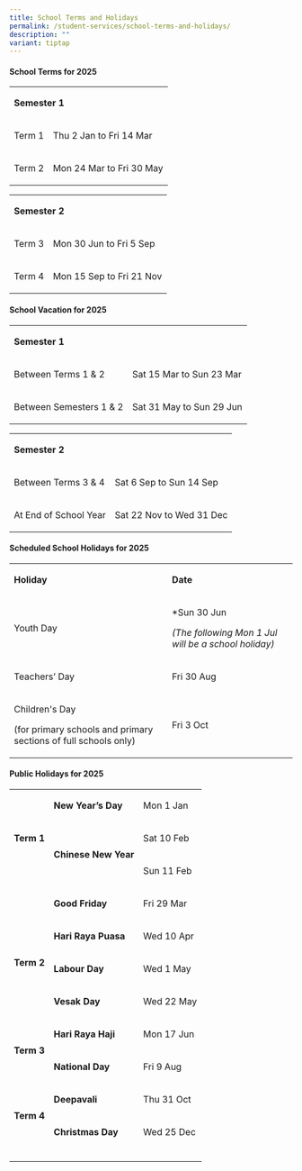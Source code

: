 ```yaml
---
title: School Terms and Holidays
permalink: /student-services/school-terms-and-holidays/
description: ""
variant: tiptap
---
```

<h4><strong>School Terms for 2025</strong></h4>
<table style="minWidth: 50px">
<colgroup>
<col>
<col>
</colgroup>
<tbody>
<tr>
<td rowspan="1" colspan="2">
<p><strong>Semester 1</strong>
</p>
</td>
</tr>
<tr>
<td rowspan="1" colspan="1">
<p>Term 1</p>
</td>
<td rowspan="1" colspan="1">
<p>Thu 2 Jan to Fri 14 Mar</p>
</td>
</tr>
<tr>
<td rowspan="1" colspan="1">
<p>Term 2</p>
</td>
<td rowspan="1" colspan="1">
<p>Mon 24 Mar to Fri 30 May</p>
</td>
</tr>
</tbody>
</table>
<table style="minWidth: 50px">
<colgroup>
<col>
<col>
</colgroup>
<tbody>
<tr>
<td rowspan="1" colspan="2">
<p><strong>Semester 2</strong>
</p>
</td>
</tr>
<tr>
<td rowspan="1" colspan="1">
<p>Term 3</p>
</td>
<td rowspan="1" colspan="1">
<p>Mon 30 Jun to Fri 5 Sep</p>
</td>
</tr>
<tr>
<td rowspan="1" colspan="1">
<p>Term 4</p>
</td>
<td rowspan="1" colspan="1">
<p>Mon 15 Sep to Fri 21 Nov</p>
</td>
</tr>
</tbody>
</table>
<h4><strong>School Vacation for 2025</strong></h4>
<table style="minWidth: 50px">
<colgroup>
<col>
<col>
</colgroup>
<tbody>
<tr>
<td rowspan="1" colspan="2">
<p><strong>Semester 1</strong>
</p>
</td>
</tr>
<tr>
<td rowspan="1" colspan="1">
<p>Between Terms 1 &amp; 2</p>
</td>
<td rowspan="1" colspan="1">
<p>Sat 15 Mar to Sun 23 Mar</p>
</td>
</tr>
<tr>
<td rowspan="1" colspan="1">
<p>Between Semesters 1 &amp; 2</p>
</td>
<td rowspan="1" colspan="1">
<p>Sat 31 May to Sun 29 Jun</p>
</td>
</tr>
</tbody>
</table>
<table style="minWidth: 50px">
<colgroup>
<col>
<col>
</colgroup>
<tbody>
<tr>
<td rowspan="1" colspan="2">
<p><strong>Semester 2</strong>
</p>
</td>
</tr>
<tr>
<td rowspan="1" colspan="1">
<p>Between Terms 3 &amp; 4</p>
</td>
<td rowspan="1" colspan="1">
<p>Sat 6 Sep to Sun 14 Sep</p>
</td>
</tr>
<tr>
<td rowspan="1" colspan="1">
<p>At End of School Year</p>
</td>
<td rowspan="1" colspan="1">
<p>Sat 22 Nov to Wed 31 Dec</p>
</td>
</tr>
</tbody>
</table>
<h4><strong>Scheduled School Holidays for 2025</strong></h4>
<table style="minWidth: 50px">
<colgroup>
<col>
<col>
</colgroup>
<tbody>
<tr>
<td rowspan="1" colspan="1">
<p><strong>Holiday</strong>
</p>
</td>
<td rowspan="1" colspan="1">
<p><strong>Date</strong>
</p>
</td>
</tr>
<tr>
<td rowspan="1" colspan="1">
<p>Youth Day</p>
</td>
<td rowspan="1" colspan="1">
<p>*Sun 30 Jun</p>
<p><em>(The following Mon 1 Jul will be a school holiday)</em>
</p>
</td>
</tr>
<tr>
<td rowspan="1" colspan="1">
<p>Teachers’ Day</p>
</td>
<td rowspan="1" colspan="1">
<p>Fri 30 Aug</p>
</td>
</tr>
<tr>
<td rowspan="1" colspan="1">
<p>Children's Day</p>
<p>(for primary schools and primary sections of full schools only)&nbsp;&nbsp;&nbsp;&nbsp;&nbsp;&nbsp;</p>
</td>
<td rowspan="1" colspan="1">
<p>Fri 3 Oct</p>
</td>
</tr>
</tbody>
</table>
<h4><strong>Public Holidays for 2025</strong></h4>
<table style="minWidth: 75px">
<colgroup>
<col>
<col>
<col>
</colgroup>
<tbody>
<tr>
<td rowspan="3" colspan="1">
<p><strong>Term 1</strong>
</p>
</td>
<td rowspan="1" colspan="1">
<p><strong>New Year’s Day</strong>
</p>
</td>
<td rowspan="1" colspan="1">
<p>Mon 1 Jan</p>
</td>
</tr>
<tr>
<td rowspan="2" colspan="1">
<p><strong>Chinese New Year</strong>
</p>
</td>
<td rowspan="1" colspan="1">
<p>Sat 10 Feb</p>
</td>
</tr>
<tr>
<td rowspan="1" colspan="1">
<p>Sun 11 Feb</p>
</td>
</tr>
<tr>
<td rowspan="4" colspan="1">
<p><strong>&nbsp;</strong>
</p>
<p><strong>Term 2</strong>
</p>
</td>
<td rowspan="1" colspan="1">
<p><strong>Good Friday</strong>
</p>
</td>
<td rowspan="1" colspan="1">
<p>Fri 29 Mar</p>
</td>
</tr>
<tr>
<td rowspan="1" colspan="1">
<p><strong>Hari Raya Puasa</strong>
</p>
</td>
<td rowspan="1" colspan="1">
<p>Wed 10 Apr</p>
</td>
</tr>
<tr>
<td rowspan="1" colspan="1">
<p><strong>Labour Day</strong>
</p>
</td>
<td rowspan="1" colspan="1">
<p>Wed 1 May</p>
</td>
</tr>
<tr>
<td rowspan="1" colspan="1">
<p><strong>Vesak Day</strong>
</p>
</td>
<td rowspan="1" colspan="1">
<p>Wed 22 May</p>
</td>
</tr>
<tr>
<td rowspan="2" colspan="1">
<p><strong>Term 3</strong>
</p>
</td>
<td rowspan="1" colspan="1">
<p><strong>Hari Raya Haji</strong>
</p>
</td>
<td rowspan="1" colspan="1">
<p>Mon 17 Jun</p>
</td>
</tr>
<tr>
<td rowspan="1" colspan="1">
<p><strong>National Day</strong>
</p>
</td>
<td rowspan="1" colspan="1">
<p>Fri 9 Aug</p>
</td>
</tr>
<tr>
<td rowspan="2" colspan="1">
<p><strong>Term 4</strong>
</p>
</td>
<td rowspan="1" colspan="1">
<p><strong>Deepavali</strong>
</p>
</td>
<td rowspan="1" colspan="1">
<p>Thu 31 Oct</p>
</td>
</tr>
<tr>
<td rowspan="1" colspan="1">
<p><strong>Christmas Day</strong>
</p>
</td>
<td rowspan="1" colspan="1">
<p>Wed 25 Dec</p>
</td>
</tr>
<tr>
<td rowspan="1" colspan="3">
<p></p>
</td>
</tr>
</tbody>
</table>
<p></p>